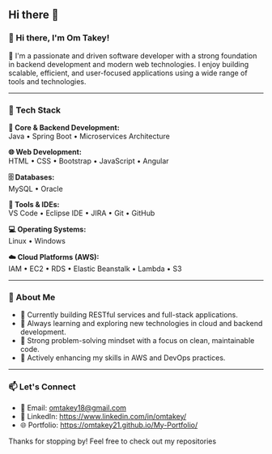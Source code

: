 ## Hi there 👋

<!--
**OmTakey21/OmTakey21** is a ✨ _special_ ✨ repository because its `README.md` (this file) appears on your GitHub profile.

Here are some ideas to get you started:

- 🔭 I’m currently working on ...
- 🌱 I’m currently learning ...
- 👯 I’m looking to collaborate on ...
- 🤔 I’m looking for help with ...
- 💬 Ask me about ...
- 📫 How to reach me: ...
- 😄 Pronouns: ...
- ⚡ Fun fact: ...
-->

### 👋 Hi there, I'm Om Takey!

🚀 I'm a passionate and driven software developer with a strong foundation in backend development and modern web technologies. I enjoy building scalable, efficient, and user-focused applications using a wide range of tools and technologies.

---

### 💼 Tech Stack

**🧠 Core & Backend Development:**  
Java • Spring Boot • Microservices Architecture

**🌐 Web Development:**  
HTML • CSS • Bootstrap • JavaScript • Angular

**🗄️ Databases:**  
MySQL • Oracle

**🧰 Tools & IDEs:**  
VS Code • Eclipse IDE • JIRA • Git • GitHub

**💻 Operating Systems:**  
Linux • Windows

**☁️ Cloud Platforms (AWS):**  
IAM • EC2 • RDS • Elastic Beanstalk • Lambda • S3

---

### 📌 About Me

- 🔨 Currently building RESTful services and full-stack applications.
- 📘 Always learning and exploring new technologies in cloud and backend development.
- 🧩 Strong problem-solving mindset with a focus on clean, maintainable code.
- 🌱 Actively enhancing my skills in AWS and DevOps practices.

---

### 📫 Let's Connect

- 📧 Email: omtakey18@gmail.com
- 💼 LinkedIn: https://www.linkedin.com/in/omtakey/  
- 🌐 Portfolio: https://omtakey21.github.io/My-Portfolio/

Thanks for stopping by! Feel free to check out my repositories 
